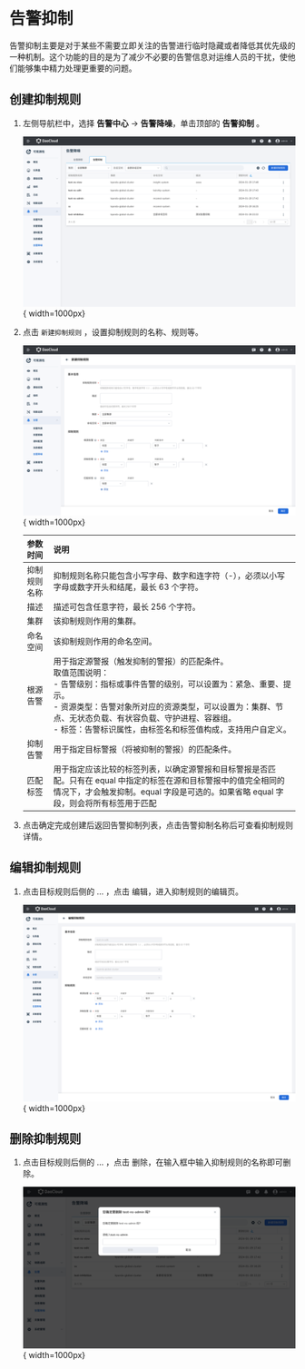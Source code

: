 # 告警抑制

告警抑制主要是对于某些不需要立即关注的告警进行临时隐藏或者降低其优先级的一种机制。这个功能的目的是为了减少不必要的告警信息对运维人员的干扰，使他们能够集中精力处理更重要的问题。

## 创建抑制规则

1. 左侧导航栏中，选择 **告警中心** -> **告警降噪**，单击顶部的 **告警抑制** 。

    ![告警抑制](../../images/inhibition01.png){ width=1000px}

2. 点击 `新建抑制规则` ，设置抑制规则的名称、规则等。

    ![告警抑制](../../images/inhibition02.png){ width=1000px}

    | 参数时间 | 说明 |
    | ---- | ---- |
    | 抑制规则名称 | 抑制规则名称只能包含小写字母、数字和连字符（-），必须以小写字母或数字开头和结尾，最长 63 个字符。 |
    | 描述 | 描述可包含任意字符，最长 256 个字符。 |
    | 集群 | 该抑制规则作用的集群。 |
    | 命名空间 | 该抑制规则作用的命名空间。 |
    | 根源告警 | 用于指定源警报（触发抑制的警报）的匹配条件。<br />取值范围说明：<br /> - 告警级别：指标或事件告警的级别，可以设置为：紧急、重要、提示。<br /> - 资源类型：告警对象所对应的资源类型，可以设置为：集群、节点、无状态负载、有状容负载、守护进程、容器组。<br /> - 标签：告警标识属性，由标签名和标签值构成，支持用户自定义。 |
    | 抑制告警 | 用于指定目标警报（将被抑制的警报）的匹配条件。 |
    | 匹配标签 | 用于指定应该比较的标签列表，以确定源警报和目标警报是否匹配。只有在 equal 中指定的标签在源和目标警报中的值完全相同的情况下，才会触发抑制。equal 字段是可选的。如果省略 equal 字段，则会将所有标签用于匹配 |

3. 点击确定完成创建后返回告警抑制列表，点击告警抑制名称后可查看抑制规则详情。

## 编辑抑制规则

1. 点击目标规则后侧的 … ，点击 编辑，进入抑制规则的编辑页。

    ![告警抑制](../../images/inhibition03.png){ width=1000px}

## 删除抑制规则

1. 点击目标规则后侧的 … ，点击 删除，在输入框中输入抑制规则的名称即可删除。

    ![告警抑制](../../images/inhibition04.png){ width=1000px}
